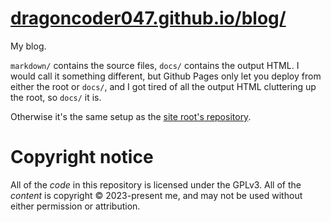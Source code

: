 # [dragoncoder047.github.io/blog/](https://dragoncoder047.github.io/blog/)

My blog.

`markdown/` contains the source files, `docs/` contains the output HTML. I would call it something different, but Github Pages only let you deploy from either the root or `docs/`, and I got tired of all the output HTML cluttering up the root, so `docs/` it is.

Otherwise it's the same setup as the [site root's repository](https://github.com/dragoncoder047/dragoncoder047.github.io).

# Copyright notice

All of the *code* in this repository is licensed under the GPLv3. All of the *content* is copyright &copy; 2023-present me, and may not be used without either permission or attribution.
